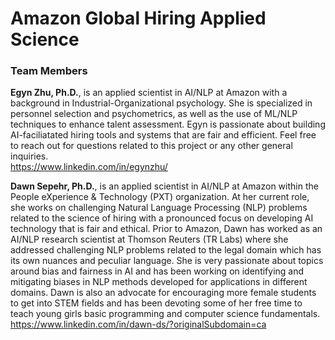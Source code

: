 # Amazon Global Hiring Applied Science
### Team Members

**Egyn Zhu, Ph.D.**, is an applied scientist in AI/NLP at Amazon with a background in Industrial-Organizational psychology. She is specialized in personnel selection and psychometrics, as well as the use of ML/NLP techniques to enhance talent assessment. Egyn is passionate about building AI-faciliatated hiring tools and systems that are fair and efficient. Feel free to reach out for questions related to this project or any other general inquiries.
<br>https://www.linkedin.com/in/egynzhu/

**Dawn Sepehr, Ph.D.**, is an applied scientist in AI/NLP at Amazon within the People eXperience & Technology (PXT) organization. At her current role,
she works on challenging Natural Language Processing (NLP) problems related to the science of hiring with a pronounced focus on developing AI technology that is fair and ethical. Prior to Amazon, Dawn has worked as an AI/NLP research scientist at Thomson Reuters (TR Labs) where she addressed challenging NLP problems related to the legal domain which has its own nuances and peculiar language. She is very passionate about topics around bias and fairness in AI and has been working on identifying and mitigating biases in NLP methods developed for applications in different domains. Dawn is also an advocate for encouraging more female students to get into STEM fields and has been devoting some of her free time to teach young girls basic programming and computer science fundamentals.
<br>https://www.linkedin.com/in/dawn-ds/?originalSubdomain=ca
